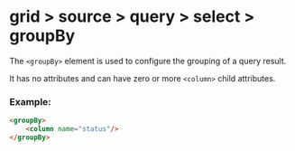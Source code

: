 # grid > source > query > select > groupBy

The `<groupBy>` element is used to configure the grouping of a query result.

It has no attributes and can have zero or more `<column>` child attributes.

### Example:

```html
<groupBy>
    <column name="status"/>
</groupBy>
```

